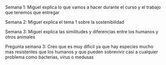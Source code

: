 Semana 1: Miguel explica lo que vamos a hacer durante el curso y el trabajo que tenemos que entregar


Semana 2: Miguel explica el tema 1 sobre la sostenibilidad 


Semana 3: Miguel explica las similitudes y diferencias entre los humanos y otros animales

Pregunta semana 3: Creo que es muy dificil ya que hay especies mucho mas resistentes que los humanos y que pueden sobrevivir casi a cualquier problema como bacterias, virus o medusas